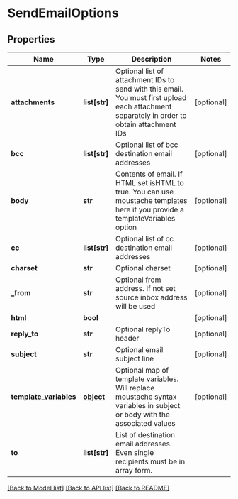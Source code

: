 # SendEmailOptions

## Properties
Name | Type | Description | Notes
------------ | ------------- | ------------- | -------------
**attachments** | **list[str]** | Optional list of attachment IDs to send with this email. You must first upload each attachment separately in order to obtain attachment IDs | [optional] 
**bcc** | **list[str]** | Optional list of bcc destination email addresses | [optional] 
**body** | **str** | Contents of email. If HTML set isHTML to true. You can use moustache templates here if you provide a templateVariables option | [optional] 
**cc** | **list[str]** | Optional list of cc destination email addresses | [optional] 
**charset** | **str** | Optional charset | [optional] 
**_from** | **str** | Optional from address. If not set source inbox address will be used | [optional] 
**html** | **bool** |  | [optional] 
**reply_to** | **str** | Optional replyTo header | [optional] 
**subject** | **str** | Optional email subject line | [optional] 
**template_variables** | [**object**](.md) | Optional map of template variables. Will replace moustache syntax variables in subject or body with the associated values | [optional] 
**to** | **list[str]** | List of destination email addresses. Even single recipients must be in array form. | 

[[Back to Model list]](../README.md#documentation-for-models) [[Back to API list]](../README.md#documentation-for-api-endpoints) [[Back to README]](../README.md)


